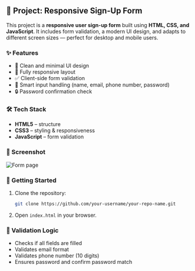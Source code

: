 ## 📄 Project: Responsive Sign-Up Form

This project is a **responsive user sign-up form** built using **HTML, CSS, and JavaScript**. It includes form validation, a modern UI design, and adapts to different screen sizes — perfect for desktop and mobile users.

### ✨ Features
- 🎨 Clean and minimal UI design
- 📱 Fully responsive layout
- ✅ Client-side form validation
- 🧠 Smart input handling (name, email, phone number, password)
- 🔒 Password confirmation check

### 🛠️ Tech Stack
- **HTML5** – structure  
- **CSS3** – styling & responsiveness  
- **JavaScript** – form validation

### 📸 Screenshot
![Form page](https://github.com/user-attachments/assets/f45c2cf7-bbec-4e46-b4ed-8796dba520a3)

### 🚀 Getting Started
1. Clone the repository:
   ```bash
   git clone https://github.com/your-username/your-repo-name.git
   ```
2. Open `index.html` in your browser.

### 🧪 Validation Logic
- Checks if all fields are filled
- Validates email format
- Validates phone number (10 digits)
- Ensures password and confirm password match
